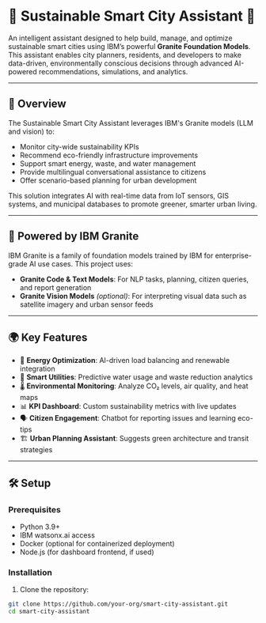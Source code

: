 # 🌱 Sustainable Smart City Assistant 🌇

An intelligent assistant designed to help build, manage, and optimize sustainable smart cities using IBM’s powerful **Granite Foundation Models**. This assistant enables city planners, residents, and developers to make data-driven, environmentally conscious decisions through advanced AI-powered recommendations, simulations, and analytics.

---

## 🚀 Overview

The Sustainable Smart City Assistant leverages IBM's Granite models (LLM and vision) to:

- Monitor city-wide sustainability KPIs
- Recommend eco-friendly infrastructure improvements
- Support smart energy, waste, and water management
- Provide multilingual conversational assistance to citizens
- Offer scenario-based planning for urban development

This solution integrates AI with real-time data from IoT sensors, GIS systems, and municipal databases to promote greener, smarter urban living.

---

## 🧠 Powered by IBM Granite

IBM Granite is a family of foundation models trained by IBM for enterprise-grade AI use cases. This project uses:

- **Granite Code & Text Models**: For NLP tasks, planning, citizen queries, and report generation
- **Granite Vision Models** *(optional)*: For interpreting visual data such as satellite imagery and urban sensor feeds

---

## 🌍 Key Features

- 🔋 **Energy Optimization**: AI-driven load balancing and renewable integration
- 🚰 **Smart Utilities**: Predictive water usage and waste reduction analytics
- 🌡️ **Environmental Monitoring**: Analyze CO₂ levels, air quality, and heat maps
- 📊 **KPI Dashboard**: Custom sustainability metrics with live updates
- 🗣️ **Citizen Engagement**: Chatbot for reporting issues and learning eco-tips
- 🏗️ **Urban Planning Assistant**: Suggests green architecture and transit strategies

---

## 🛠️ Setup

### Prerequisites

- Python 3.9+
- IBM watsonx.ai access
- Docker (optional for containerized deployment)
- Node.js (for dashboard frontend, if used)

### Installation

1. Clone the repository:

```bash
git clone https://github.com/your-org/smart-city-assistant.git
cd smart-city-assistant
